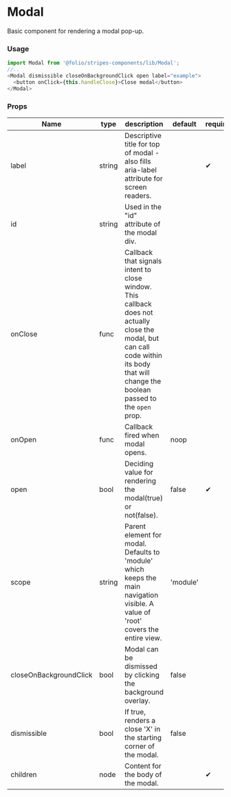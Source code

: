 # Modal
Basic component for rendering a modal pop-up.
### Usage

```js
import Modal from '@folio/stripes-components/lib/Modal';
//..
<Modal dismissible closeOnBackgroundClick open label="example">
  <button onClick={this.handleClose}>Close modal</button>
</Modal>
```

### Props
Name | type | description | default | required
--- | --- | --- | --- | ---
label | string | Descriptive title for top of modal - also fills aria-label attribute for screen readers. | | &#10004;
id | string | Used in the "id" attribute of the modal div. | |
onClose | func | Callback that signals intent to close window. This callback does not actually close the modal, but can call code within its body that will change the boolean passed to the `open` prop. | |
onOpen | func | Callback fired when modal opens. | noop |
open | bool | Deciding value for rendering the modal(true) or not(false). | false | &#10004;
scope | string | Parent element for modal. Defaults to 'module' which keeps the main navigation visible. A value of 'root' covers the entire view. | 'module' |
closeOnBackgroundClick | bool | Modal can be dismissed by clicking the background overlay. | false |
dismissible | bool | If true, renders a close 'X' in the starting corner of the modal. | false |
children | node | Content for the body of the modal. | | &#10004;
